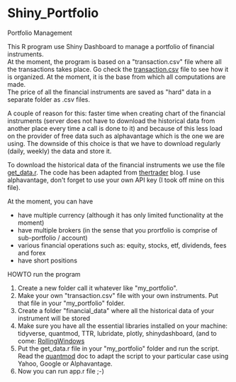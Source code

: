 # Shiny_Portfolio
Portfolio Management

This R program use Shiny Dashboard to manage a portfolio of financial instruments.  
At the moment, the program is based on a "transaction.csv" file where all the transactions takes place.  Go check the [transaction.csv](../master/transaction.csv) file to see how it is organized.  At the moment, it is the base from which all computations are made.  
The price of all the financial instruments are saved as "hard" data in a separate folder as .csv files.  

A couple of reason for this: faster time when creating chart of the financial instruments (server does not have to download the historical data from another place every time a call is done to it) and because of this less load on the provider of free data such as alphavantage which is the one we are using.  The downside of this choice is that we have to download regularly (daily, weekly) the data and store it.  

To download the historical data of the financial instruments we use the file [get_data.r](../master/get_data.r).  The code has been adapted from [thertrader](http://www.thertrader.com/2015/12/13/maintaining-a-database-of-price-files-in-r/) blog.  I use alphavantage, don't forget to use your own API key (I took off mine on this file). 

At the moment, you can have 
* have multiple currency (although it has only limited functionality at the moment)
* have multiple brokers (in the sense that you prortfolio is comprise of sub-portfolio / account)
* various financial operations such as: equity, stocks, etf, dividends, fees and forex
* have short positions

HOWTO run the program
1.  Create a new folder call it whatever like "my_portfolio".  
2.  Make your own "transaction.csv" file with your own instruments.  Put that file in your "my_portfolio" folder.  
3.  Create a folder "financial_data" where all the historical data of your instrument will be stored
5.  Make sure you have all the essential libraries installed on your machine: tidyverse, quantmod, TTR, lubridate, plotly, shinydashboard, (and to come: [RollingWindows](https://github.com/andrewuhl/RollingWindow)
4. Put the get_data.r file in your "my_portfolio" folder and run the script.  Read the [quantmod](https://github.com/joshuaulrich/quantmod) doc to adapt the script to your particular case using Yahoo, Google or Alphavantage.  
5. Now you can run app.r file ;-) 
